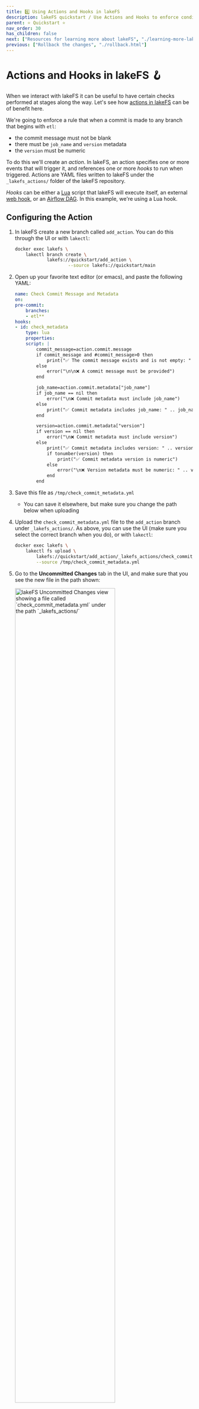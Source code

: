 ```yaml
---
title: 6️⃣ Using Actions and Hooks in lakeFS
description: lakeFS quickstart / Use Actions and Hooks to enforce conditions when committing and merging changes
parent: ⭐ Quickstart ⭐
nav_order: 30
has_children: false
next: ["Resources for learning more about lakeFS", "./learning-more-lakefs.html"]
previous: ["Rollback the changes", "./rollback.html"]
---
```


# Actions and Hooks in lakeFS 🪝

When we interact with lakeFS it can be useful to have certain checks performed at stages along the way. Let's see how [actions in lakeFS](../howto/hooks) can be of benefit here. 

We're going to enforce a rule that when a commit is made to any branch that begins with `etl`: 

* the commit message must not be blank
* there must be `job_name` and `version` metadata
* the `version` must be numeric

To do this we'll create an _action_. In lakeFS, an action specifies one or more events that will trigger it, and references one or more _hooks_ to run when triggered. Actions are YAML files written to lakeFS under the `_lakefs_actions/` folder of the lakeFS repository.

_Hooks_ can be either a [Lua](../howto/hookslua.html) script that lakeFS will execute itself, an external [web hook](../howto/hookswebhook.html), or an [Airflow DAG](../howto/hooksairflow.html). In this example, we're using a Lua hook.

## Configuring the Action

1. In lakeFS create a new branch called `add_action`. You can do this through the UI or with `lakectl`: 

    ```bash
    docker exec lakefs \
        lakectl branch create \
                lakefs://quickstart/add_action \
                        --source lakefs://quickstart/main
    ```

1. Open up your favorite text editor (or emacs), and paste the following YAML: 

    ```yaml
    name: Check Commit Message and Metadata
    on:
    pre-commit:
        branches: 
        - etl**
    hooks:
    - id: check_metadata
        type: lua
        properties:
        script: |
            commit_message=action.commit.message
            if commit_message and #commit_message>0 then
                print("✅ The commit message exists and is not empty: " .. commit_message)
            else
                error("\n\n❌ A commit message must be provided")
            end

            job_name=action.commit.metadata["job_name"]
            if job_name == nil then
                error("\n❌ Commit metadata must include job_name")
            else
                print("✅ Commit metadata includes job_name: " .. job_name)
            end

            version=action.commit.metadata["version"]
            if version == nil then
                error("\n❌ Commit metadata must include version")
            else
                print("✅ Commit metadata includes version: " .. version)
                if tonumber(version) then
                    print("✅ Commit metadata version is numeric")
                else
                    error("\n❌ Version metadata must be numeric: " .. version)
                end
            end
    ```

1. Save this file as `/tmp/check_commit_metadata.yml`

    * You can save it elsewhere, but make sure you change the path below when uploading

1. Upload the `check_commit_metadata.yml` file to the `add_action` branch under `_lakefs_actions/`. As above, you can use the UI (make sure you select the correct branch when you do), or with `lakectl`:

    ```bash
    docker exec lakefs \
        lakectl fs upload \
            lakefs://quickstart/add_action/_lakefs_actions/check_commit_metadata.yml \
            --source /tmp/check_commit_metadata.yml
    ```

1. Go to the **Uncommitted Changes** tab in the UI, and make sure that you see the new file in the path shown: 

    <img width="75%" src="/assets/img/quickstart/hooks-00.png" alt="lakeFS Uncommitted Changes view showing a file called `check_commit_metadata.yml` under the path `_lakefs_actions/`" class="quickstart"/>

    Click **Commit Changes** and enter a suitable message to commit this new file to the branch. 

1. Now we'll merge this new branch into `main`. From the **Compare** tab in the UI compare the `main` branch with `add_action` and click **Merge**

    <img width="75%" src="/assets/img/quickstart/hooks-01.png" alt="lakeFS Compare view showing the difference between `main` and `add_action` branches" class="quickstart"/>

## Testing the Action

Let's remind ourselves what the rules are that the action is going to enforce. 

> When a commit is made to any branch that begins with `etl`: 

> * the commit message must not be blank
> * there must be `job_name` and `version` metadata
> * the `version` must be numeric

We'll start by creating a branch that's going to match the `etl` pattern, and then go ahead and commit a change and see how the action works. 

1. Create a new branch (see above instructions on how to do this if necessary) called `etl_20230504`. Make sure you use `main` as the source branch. 

    In your new branch you should see the action that you created and merged above: 

    <img width="75%" src="/assets/img/quickstart/hooks-02.png" alt="lakeFS branch etl_20230504 with object /_lakefs_actions/check_commit_metadata.yml" class="quickstart"/>

1. To simulate an ETL job we'll use the built-in DuckDB editor to run some SQL and write the result back to the lakeFS branch. 

    Open the `lakes.parquet` file on the `etl_20230504` branch from the **Objects** tab. Replace the SQL statement with the following: 

    ```sql
    COPY (
        WITH src AS (
            SELECT lake_name, country, depth_m,
                RANK() OVER ( ORDER BY depth_m DESC) AS lake_rank
            FROM READ_PARQUET('lakefs://quickstart/etl_20230504/lakes.parquet'))
        SELECT * FROM SRC WHERE lake_rank <= 10
    ) TO 'lakefs://quickstart/etl_20230504/top10_lakes.parquet'    
    ```

1. Head to the **Uncommitted Changes** tab in the UI and notice that there is now a file called `top10_lakes.parquet` waiting to be committed. 

    <img width="75%" src="/assets/img/quickstart/hooks-03.png" alt="lakeFS branch etl_20230504 with uncommitted file top10_lakes.parquet" class="quickstart"/>

    Now we're ready to start trying out the commit rules, and seeing what happens if we violate them.
    
1. Click on **Commit Changes**, leave the _Commit message_ blank, and click **Commit Changes** to confirm. 

    Note that the commit fails because the hook did not succeed
    
    `pre-commit hook aborted`
    
    with the output from the hook's code displayed

    `❌ A commit message must be provided`

    <img width="75%" src="/assets/img/quickstart/hooks-04.png" alt="lakeFS blocking an attempt to commit with no commit message" class="quickstart"/>

1. Do the same as the previous step, but provide a message this time: 

    <img width="75%" src="/assets/img/quickstart/hooks-05.png" alt="A commit to lakeFS with commit message in place" class="quickstart"/>

    The commit still fails as we need to include metadata too, which is what the error tells us

    `❌ Commit metadata must include job_name`

1. Repeat the **Commit Changes** dialog and use the **Add Metadata field** to add the required metadata: 

    <img width="75%" src="/assets/img/quickstart/hooks-06.png" alt="A commit to lakeFS with commit message and metadata in place" class="quickstart"/>

    We're almost there, but this still fails (as it should), since the version is not entirely numeric but includes `v` and `ß`: 

    `❌ Version metadata must be numeric: v1.00ß`

    Repeat the commit attempt specify the version as `1.00` this time, and rejoice as the commit succeeds

    <img width="75%" src="/assets/img/quickstart/hooks-07.png" alt="Commit history in lakeFS showing that the commit met the rules set by the action and completed successfully." class="quickstart"/>

---

You can view the history of all action runs from the **Action** tab: 

<img width="75%" src="/assets/img/quickstart/hooks-08.png" alt="Action run history in lakeFS" class="quickstart"/>


## Bonus Challenge

And so with that, this quickstart for lakeFS draws to a close. If you're simply having _too much fun_ to stop then here's an exercise for you. 

Implement the requirement from the beginning of this quickstart *correctly*, such that you write `denmark-lakes.parquet` in the respective branch and successfully merge it back into main. Look up how to list the contents of the `main` branch and verify that it looks like this:

```
object          2023-03-21 17:33:51 +0000 UTC    20.9 kB         denmark-lakes.parquet
object          2023-03-21 14:45:38 +0000 UTC    916.4 kB        lakes.parquet
```

# Finishing Up

Once you've finished the quickstart, shut down your local environment with the following command: 

```bash
docker stop lakefs
```
